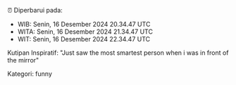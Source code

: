 ⏰ Diperbarui pada:
- WIB: Senin, 16 Desember 2024 20.34.47 UTC
- WITA: Senin, 16 Desember 2024 21.34.47 UTC
- WIT: Senin, 16 Desember 2024 22.34.47 UTC

Kutipan Inspiratif:
"Just saw the most smartest person when i was in front of the mirror"


Kategori: funny

